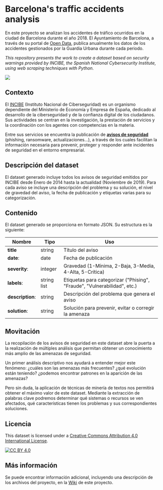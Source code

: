 # Barcelona's traffic accidents analysis

En este proyecto se analizan los accidentes de tráfico ocurridos en la ciudad de Barcelona durante el año 2018. El Ayuntamiento de Barcelona, a través de su portal de [Open Data](https://opendata-ajuntament.barcelona.cat/data/es/organization/seguretat), publica anualmente los datos de los accidentes gestionados por la Guardia Urbana durante cada periodo.

*This repository presents the work to create a dataset based on security warnings provided by INCIBE, the Spanish National Cybersecurity Institute, using web scraping techniques with Python.*


![](https://www.maxpixel.net/static/photo/1x/Encryption-Malicious-Cyber-Crime-Ransomware-Malware-2321110.jpg)


## Contexto

El [INCIBE](https://www.incibe.es/) (Instituto Nacional de Ciberseguridad) es un organismo dependiente del Ministerio de Economía y Empresa de España, dedicado al desarrollo de la ciberseguridad y de la confianza digital de los ciudadanos. Sus actividades se centran en la investigación, la prestación de servicios y la coordinación con los agentes con competencias en la materia.

Entre sus servicios se encuentra la publicación de **[avisos de seguridad](https://www.incibe.es/protege-tu-empresa/avisos-seguridad)** (phishing, ransomware, actualizaciones…), a través de los cuales facilitan la información necesaria para prevenir, proteger y responder ante incidentes de seguridad en el entorno empresarial.


## Descripción del dataset

El dataset generado incluye todos los avisos de seguridad emitidos por INCIBE desde Enero de 2014 hasta la actualidad (Noviembre de 2019). Para cada aviso se incluye una descripción del problema y su solución, el nivel de gravedad del aviso, la fecha de publicación y etiquetas varias para su categorización.


## Contenido

El dataset generado se proporciona en formato JSON. Su estructura es la siguiente:

|Nombre |Tipo                          |Uso                         |
|----------------|-------------------------------|-----------------------------|
|**title**|string|Título del aviso
| **date**:|date| 	Fecha de publicación
|**severity**:|integer| Gravedad (1-Mínima, 2-Baja, 3-Media, 4-Alta, 5-Crítica)
|**labels**:|string list| Etiquetas para categorizar ("Phising", "Fraude", "Vulnerabilidad", etc.)
|**description**:|string| Descripción del problema que genera el aviso
|**solution**:|string| Solución para prevenir, evitar o corregir la amenaza


## Movitación

La recopilación de los avisos de seguridad en este dataset abre la puerta a la realización de múltiples análisis que permitan obtener un conocimiento más amplio de las amenazas de seguridad.

Un primer análisis descriptivo nos ayudará a entender mejor este fenómeno: ¿cuáles son las amenazas más frecuentes? ¿qué evolución están teniendo? ¿podemos encontrar patrones en la aparición de las amenazas? 

Pero sin duda, la aplicación de técnicas de minería de textos nos permitirá obtener el máximo valor de este dataset. Mediante la extracción de palabras clave podremos determinar qué sistemas o recursos se ven afectados, qué características tienen los problemas y sus correspondientes soluciones.

## Licencia

This dataset is licensed under a [Creative Commons Attribution 4.0 International
License][cc-by-nc-sa].

[![CC BY 4.0][cc-by-image]][cc-by-nc-sa]

[cc-by-nc-sa]: https://creativecommons.org/licenses/by-nc-sa/4.0/
[cc-by-image]: https://licensebuttons.net/l/by-nc-sa/4.0/88x31.png
[cc-by-shield]: https://img.shields.io/badge/License-CC%20BY%204.0-lightgrey.svg

## Más información

Se puede encontrar información adicional, incluyendo una descripción de los archivos del proyecto, en la [Wiki](https://github.com/NemoIT/INCIBE-security-warnings/wiki) de este proyecto.
